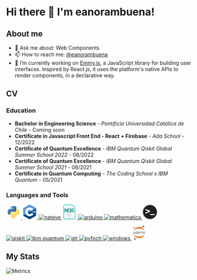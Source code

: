 # Hi there 👋 I'm eanorambuena!

## About me
- 💬 Ask me about: Web Components
- 📫 How to reach me: [@eanorambuena](https://www.linkedin.com/in/eanorambuena/)
- 🔭 I’m currently working on [Emmy.js](https://emmyjs.pages.dev/), a JavaScript library for building user interfaces. Inspired by React.js, it uses the platform's native APIs to render components, in a declarative way.

## CV
### Education
- **Bachelor in Engineering Science** - *Pontificia Universidad Católica de Chile* - Coming soon
- **Certificate in Javascript Front End - React + Firebase** - *Ada School* - 12/2022
- **Certificate of Quantum Excellence** - *IBM Quantum Qiskit Global Summer School 2022* - 08/2022
- **Certificate of Quantum Excellence** - *IBM Quantum Qiskit Global Summer School 2021* - 08/2021
- **Certificate in Quantum Computing** - *The Coding School x IBM Quantum* - 05/2021

### Languages and Tools
<p align="left"> 
  <a href="https://www.python.org" target="_blank"> <img src="https://raw.githubusercontent.com/devicons/devicon/master/icons/python/python-original.svg" alt="python" width="40" height="40"/> </a> 
  <a href="https://www.cplusplus.com/" target="_blank"> <img src="https://raw.githubusercontent.com/devicons/devicon/master/icons/cplusplus/cplusplus-original.svg" alt="cplusplus" width="40" height="40"/> </a> 
  <a href="https://github.com/NateveLanguage" target="_blank"> <img src="https://github.com/NateveLanguage/Adam/blob/main/src/nateve_logo_squared.jpg" alt="nateve" width="40" height="40"/> </a>
  <a href="https://nqs.readthedocs.io/en/latest/" target="_blank"> <img src="https://github.com/PythonForChange/NQS/blob/main/web/icon540x540.png" alt="nqs" width="40" height="40"/> </a>
  <a href="https://www.arduino.cc/" target="_blank"> <img src="https://cdn.worldvectorlogo.com/logos/arduino-1.svg" alt="arduino" width="40" height="40"/> </a> 
  <a href="https://www.wolfram.com/mathematica/" target="_blank"> <img src="https://www.wolfram.com/events/wolfram-technology-university-college-dublin-2019/img/spikey.png" alt="mathematica" width="40" height="40"/> </a> 
  <a href="terminals" target="_blank"> <img src="https://raw.githubusercontent.com/github/explore/80688e429a7d4ef2fca1e82350fe8e3517d3494d/topics/terminal/terminal.png" alt="terminal" width="40" height="40"/> </a> 
</p>

<p align="left"> 
  <a href="https://qiskit.org/" target="_blank"> <img src="https://www.ryanlarose.com/uploads/1/1/5/8/115879647/published/qiskit.gif?1565092545" alt="qiskit" width="40" height="40"/> </a> 
  <a href="https://quantum-computing.ibm.com/" target="_blank"> <img src="https://encrypted-tbn0.gstatic.com/images?q=tbn:ANd9GcQwwr51Ts85lnhFO0CmFgI6iOGP1c2M9yfSTQ&usqp=CAU" alt="ibm quantum" width="40" height="40"/> </a> 
  <a href="https://git-scm.com/" target="_blank"> <img src="https://www.vectorlogo.zone/logos/git-scm/git-scm-icon.svg" alt="git" width="40" height="40"/> </a> 
  <a href="https://pyfoch.readthedocs.io/en/latest/" target="_blank"> <img src="https://avatars.githubusercontent.com/u/85047398?s=200&v=4" alt="pyfoch" width="40" height="40"/> </a> 
  <a href="https://code.visualstudio.com/" target="_blank"> <img src="https://thumbs.gfycat.com/SlipperyDismalAssassinbug-size_restricted.gif" alt="windows" width="40" height="40"/> </a>   
  <a href="https://jupyter.org/" target="_blank"> <img src="https://raw.githubusercontent.com/github/explore/80688e429a7d4ef2fca1e82350fe8e3517d3494d/topics/jupyter-notebook/jupyter-notebook.png" alt="jupyter" width="40" height="40"/> </a>  
</p>

## My Stats

![Metrics](https://metrics.lecoq.io/eanorambuena?template=classic&repositories=1&notable=1&languages=1&base.indepth=false&base.hireable=false&repositories=100&repositories.batch=100&repositories.forks=false&repositories.affiliations=owner&languages.limit=8&languages.threshold=0%25&languages.other=false&languages.colors=github&languages.sections=most-used&languages.indepth=false&languages.analysis.timeout=15&languages.categories=markup%2C%20programming&languages.recent.categories=markup%2C%20programming&languages.recent.load=300&languages.recent.days=14&notable.from=organization&notable.repositories=false&notable.indepth=false&notable.types=commit&repositories.pinned=6&config.timezone=America%2FSantiago)

